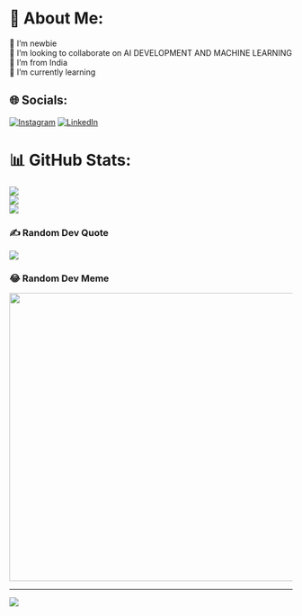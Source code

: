 # 💫 About Me:
🔭 I’m newbie<br>👯 I’m looking to collaborate on AI DEVELOPMENT AND MACHINE LEARNING<br>🤝 I’m from India<br>🌱 I’m currently learning<br>


## 🌐 Socials:
[![Instagram](https://img.shields.io/badge/Instagram-%23E4405F.svg?logo=Instagram&logoColor=white)](https://instagram.com/mad__man__heman) [![LinkedIn](https://img.shields.io/badge/LinkedIn-%230077B5.svg?logo=linkedin&logoColor=white)](https://linkedin.com/in/HARI-HEMAN) 
# 📊 GitHub Stats:
![](https://github-readme-stats.vercel.app/api?username=MAD-MAN-HEMAN&theme=dark&hide_border=true&include_all_commits=true&count_private=false)<br/>
![](https://github-readme-streak-stats.herokuapp.com/?user=MAD-MAN-HEMAN&theme=dark&hide_border=true)<br/>
![](https://github-readme-stats.vercel.app/api/top-langs/?username=MAD-MAN-HEMAN&theme=dark&hide_border=true&include_all_commits=true&count_private=false&layout=compact)

### ✍️ Random Dev Quote
![](https://quotes-github-readme.vercel.app/api?type=horizontal&theme=merko)

### 😂 Random Dev Meme
<img src="https://rm.up.railway.app/" width="512px"/>

---
[![](https://visitcount.itsvg.in/api?id=MAD-MAN-HEMAN&icon=6&color=6)](https://visitcount.itsvg.in)

<!-- Proudly created with GPRM ( https://gprm.itsvg.in ) -->
<!---
MAD-MAN-HEMAN/MAD-MAN-HEMAN is a ✨ special ✨ repository because its `README.md` (this file) appears on your GitHub profile.
You can click the Preview link to take a look at your changes.
--->
